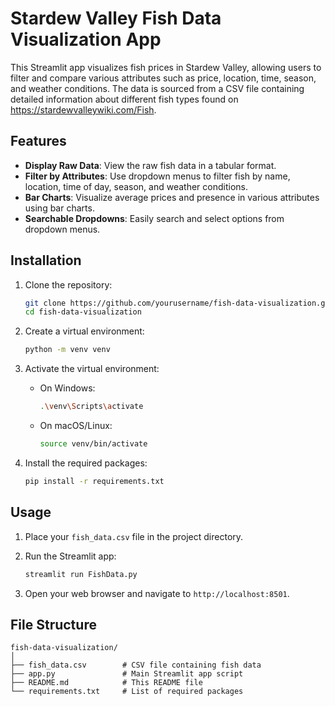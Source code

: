 # Stardew Valley Fish Data Visualization App

This Streamlit app visualizes fish prices in Stardew Valley, allowing users to filter and compare various attributes such as price, location, time, season, and weather conditions. The data is sourced from a CSV file containing detailed information about different fish types found on https://stardewvalleywiki.com/Fish.

## Features

- **Display Raw Data**: View the raw fish data in a tabular format.
- **Filter by Attributes**: Use dropdown menus to filter fish by name, location, time of day, season, and weather conditions.
- **Bar Charts**: Visualize average prices and presence in various attributes using bar charts.
- **Searchable Dropdowns**: Easily search and select options from dropdown menus.

## Installation

1. Clone the repository:

   ```bash
   git clone https://github.com/yourusername/fish-data-visualization.git
   cd fish-data-visualization
   ```

2. Create a virtual environment:

   ```bash
   python -m venv venv
   ```

3. Activate the virtual environment:

   - On Windows:
     ```bash
     .\venv\Scripts\activate
     ```
   - On macOS/Linux:
     ```bash
     source venv/bin/activate
     ```

4. Install the required packages:
   ```bash
   pip install -r requirements.txt
   ```

## Usage

1. Place your `fish_data.csv` file in the project directory.

2. Run the Streamlit app:

   ```bash
   streamlit run FishData.py
   ```

3. Open your web browser and navigate to `http://localhost:8501`.

## File Structure

```plaintext
fish-data-visualization/
│
├── fish_data.csv        # CSV file containing fish data
├── app.py               # Main Streamlit app script
├── README.md            # This README file
└── requirements.txt     # List of required packages
```
